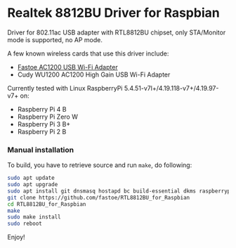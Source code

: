 # Realtek 8812BU Driver for Raspbian

Driver for 802.11ac USB adapter with RTL8812BU chipset, only STA/Monitor mode is supported, no AP mode.

A few known wireless cards that use this driver include:
* [Fastoe AC1200 USB Wi-Fi Adapter](https://www.amazon.com/1200Mbps-ChromeBook-802-11ac-Compatible-Raspbian/dp/B081TGWCVB/ref=as_li_ss_tl?m=A9879GOT1YWJ2&marketplaceID=ATVPDKIKX0DER&qid=1581225299&s=merchant-items&sr=1-3&linkCode=ll1&tag=fastoe-20&linkId=5648949a51280f0323dd599dc27dbae4&language=en_US)
* Cudy WU1200 AC1200 High Gain USB Wi-Fi Adapter

Currently tested with Linux RaspberryPi 5.4.51-v7l+/4.19.118-v7+/4.19.97-v7+ on:
- Raspberry Pi 4 B
- Raspberry Pi Zero W
- Raspberry Pi 3 B+
- Raspberry Pi 2 B

### Manual installation

To build, you have to retrieve source and run `make`, do following:

```bash
sudo apt update
sudo apt upgrade
sudo apt install git dnsmasq hostapd bc build-essential dkms raspberrypi-kernel-headers
git clone https://github.com/fastoe/RTL8812BU_for_Raspbian
cd RTL8812BU_for_Raspbian
make
sudo make install
sudo reboot
```

Enjoy!
